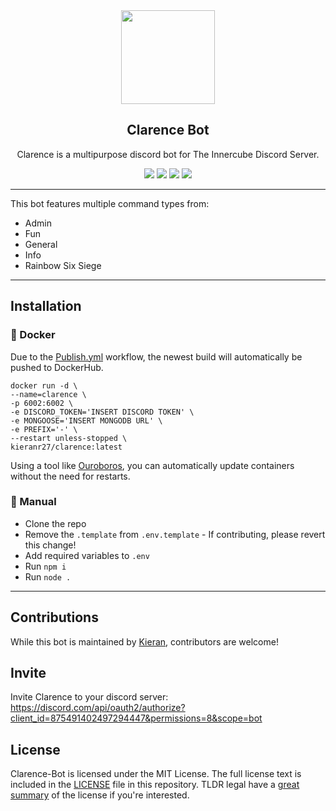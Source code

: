 <div align="center">

<img src="https://cdn.discordapp.com/avatars/875491402497294447/54e4808cf46edbeb5ef702d3af14087a.webp" width="150" height="150">

## Clarence Bot

Clarence is a multipurpose discord bot for The Innercube Discord Server.

<img src="https://img.shields.io/github/workflow/status/KieranRobson/Clarence-Bot/ci?style=for-the-badge"> 
<img src="https://img.shields.io/badge/Discord.JS-13.10.2-blue?style=for-the-badge&logo=DISCORD" /> 
<img src="https://img.shields.io/badge/Node%20Version-16.16.0-brightgreen?style=for-the-badge&logo=Node.js"> 
<img src="https://img.shields.io/badge/License-MIT-brightgreen?style=for-the-badge">
</div align="center">

---

This bot features multiple command types from:

- Admin
- Fun
- General
- Info
- Rainbow Six Siege

---

## Installation

### 🐋 Docker

Due to the [Publish.yml](.github/workflows/publish.yml) workflow, the newest build will automatically be pushed to DockerHub.

```docker
docker run -d \
--name=clarence \
-p 6002:6002 \
-e DISCORD_TOKEN='INSERT DISCORD TOKEN' \
-e MONGOOSE='INSERT MONGODB URL' \
-e PREFIX='-' \
--restart unless-stopped \
kieranr27/clarence:latest
```

Using a tool like [Ouroboros](https://github.com/pyouroboros/ouroboros), you can automatically update containers without the need for restarts.

### 👷 Manual

- Clone the repo
- Remove the `.template` from `.env.template` - If contributing, please revert this change!
- Add required variables to `.env`
- Run `npm i`
- Run `node .`

---

## Contributions

While this bot is maintained by [Kieran](https://github.com/KieranRobson), contributors are welcome!

## Invite

Invite Clarence to your discord server: https://discord.com/api/oauth2/authorize?client_id=875491402497294447&permissions=8&scope=bot

## License

Clarence-Bot is licensed under the MIT License. The full license text is included in the [LICENSE](LICENSE) file in this repository. TLDR legal have a [great summary](https://www.tldrlegal.com/l/mit) of the license if you're interested.
